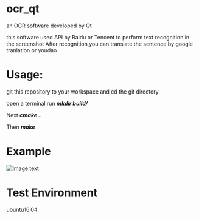 # ocr_qt

an OCR software developed by Qt


this software used API by Baidu or Tencent to perform text recognition in the screenshot
After recognition,you can translate the sentence by google tranlation or youdao

# Usage:

git this repository to your workspace and cd the git directory

open a terminal run ***mkdir build/***

Next ***cmake ..***

Then ***make***

# Example
![Image text](https://github.com/Seven1996/ocr_qt/blob/master/IMAGE/readme.png)

# Test Environment

ubuntu16.04
